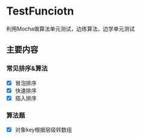 # TestFunciotn
利用Mocha做算法单元测试，边练算法，边学单元测试

## 主要内容

### 常见排序&算法
- [x] 冒泡排序
- [x] 快速排序
- [x] 插入排序

### 算法题
- [x] 对象key根据层级转数组
